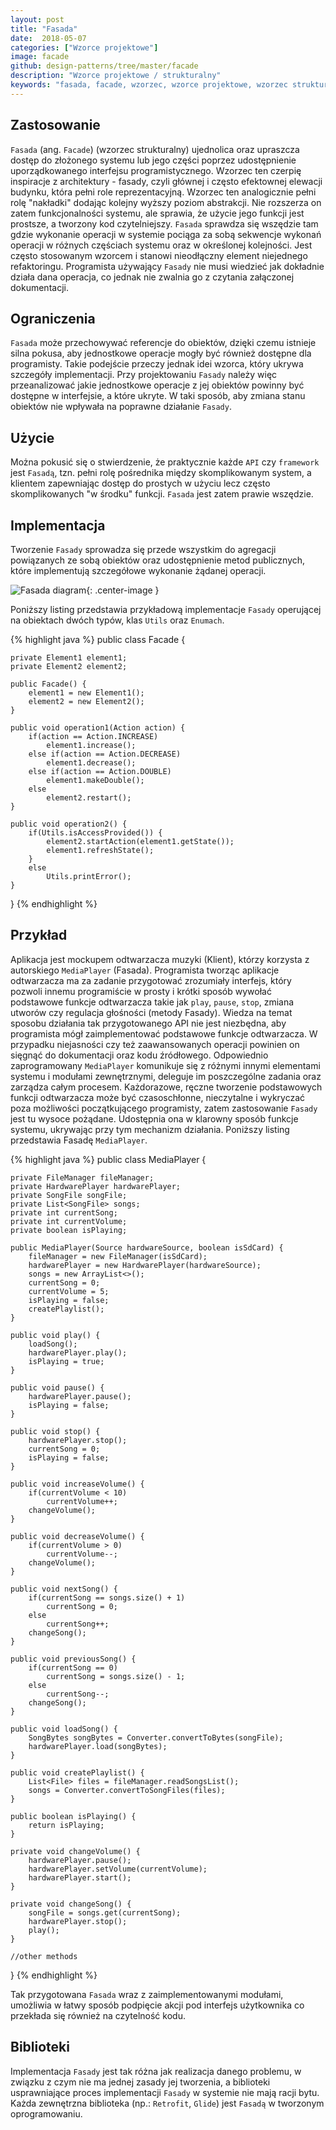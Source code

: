 ```yaml
---
layout: post
title: "Fasada"
date:  2018-05-07
categories: ["Wzorce projektowe"]
image: facade
github: design-patterns/tree/master/facade
description: "Wzorce projektowe / strukturalny"
keywords: "fasada, facade, wzorzec, wzorce projektowe, wzorzec strukturalny, design patterns, android, java, programowanie"
---
```


## Zastosowanie
`Fasada` (ang. `Facade`) (wzorzec strukturalny) ujednolica oraz upraszcza dostęp do złożonego systemu lub jego części poprzez udostępnienie uporządkowanego interfejsu programistycznego. Wzorzec ten czerpię inspiracje z architektury - fasady, czyli głównej i często efektownej elewacji budynku, która pełni role reprezentacyjną. Wzorzec ten analogicznie pełni rolę "nakładki" dodając kolejny wyższy poziom abstrakcji. Nie rozszerza on zatem funkcjonalności systemu, ale sprawia, że użycie jego funkcji jest prostsze, a tworzony kod czytelniejszy. `Fasada` sprawdza się wszędzie tam gdzie wykonanie operacji w systemie pociąga za sobą sekwencje wykonań operacji w różnych częściach systemu oraz w określonej kolejności. Jest często stosowanym wzorcem i stanowi nieodłączny element niejednego refaktoringu. Programista używający `Fasady` nie musi wiedzieć jak dokładnie działa dana operacja, co jednak nie zwalnia go z czytania załączonej dokumentacji.

## Ograniczenia
`Fasada` może przechowywać referencje do obiektów, dzięki czemu istnieje silna pokusa, aby jednostkowe operacje mogły być również dostępne dla programisty. Takie podejście przeczy jednak idei wzorca, który ukrywa szczegóły implementacji. Przy projektowaniu `Fasady` należy więc przeanalizować jakie jednostkowe operacje z jej obiektów powinny być dostępne w interfejsie, a które ukryte. W taki sposób, aby zmiana stanu obiektów nie wpływała na poprawne działanie `Fasady`. 

## Użycie
Można pokusić się o stwierdzenie, że praktycznie każde `API` czy `framework` jest `Fasadą`, tzn. pełni rolę pośrednika między skomplikowanym system, a klientem zapewniając dostęp do prostych w użyciu lecz często skomplikowanych "w środku" funkcji. `Fasada` jest zatem prawie wszędzie.

## Implementacja
Tworzenie `Fasady` sprowadza się przede wszystkim do agregacji powiązanych ze sobą obiektów oraz udostępnienie metod publicznych, które implementują szczegółowe wykonanie żądanej operacji. 

![Fasada diagram](/assets/img/diagrams/facade.svg){: .center-image }

Poniższy listing przedstawia przykładową implementacje `Fasady` operującej na obiektach dwóch typów, klas `Utils` oraz `Enumach`.

{% highlight java %}
public class Facade {
    
    private Element1 element1;
    private Element2 element2;

    public Facade() {
        element1 = new Element1();
        element2 = new Element2();
    }

    public void operation1(Action action) {
        if(action == Action.INCREASE)
            element1.increase();
        else if(action == Action.DECREASE)
            element1.decrease();
        else if(action == Action.DOUBLE)
            element1.makeDouble();
        else
            element2.restart();
    }

    public void operation2() {
    	if(Utils.isAccessProvided()) {
            element2.startAction(element1.getState());
            element1.refreshState();
        }
        else
            Utils.printError();
    }
}
{% endhighlight %}

## Przykład
Aplikacja jest mockupem odtwarzacza muzyki (Klient), którzy korzysta z autorskiego `MediaPlayer` (Fasada). Programista tworząc aplikacje odtwarzacza ma za zadanie przygotować zrozumiały interfejs, który pozwoli innemu programiście w prosty i krótki sposób wywołać podstawowe funkcje odtwarzacza takie jak `play`, `pause`, `stop`, zmiana utworów czy regulacja głośności (metody Fasady). Wiedza na temat sposobu działania tak przygotowanego API nie jest niezbędna, aby programista mógł zaimplementować podstawowe funkcje odtwarzacza. W przypadku niejasności czy też zaawansowanych operacji powinien on sięgnąć do dokumentacji oraz kodu źródłowego. Odpowiednio zaprogramowany `MediaPlayer` komunikuje się z różnymi innymi elementami systemu i modułami zewnętrznymi, deleguje im poszczególne zadania oraz zarządza całym procesem. Każdorazowe, ręczne tworzenie podstawowych funkcji odtwarzacza może być czasoschłonne, nieczytalne i wykryczać poza możliwości początkującego programisty, zatem zastosowanie `Fasady` jest tu wysoce pożądane. Udostępnia ona w klarowny sposób funkcje systemu, ukrywając przy tym mechanizm działania. Poniższy listing przedstawia Fasadę `MediaPlayer`.

{% highlight java %}
public class MediaPlayer {

    private FileManager fileManager;
    private HardwarePlayer hardwarePlayer;
    private SongFile songFile;
    private List<SongFile> songs;
    private int currentSong;
    private int currentVolume;
    private boolean isPlaying;

    public MediaPlayer(Source hardwareSource, boolean isSdCard) {
        fileManager = new FileManager(isSdCard);
        hardwarePlayer = new HardwarePlayer(hardwareSource);
        songs = new ArrayList<>();
        currentSong = 0;
        currentVolume = 5;
        isPlaying = false;
        createPlaylist();
    }

    public void play() {
        loadSong();
        hardwarePlayer.play();
        isPlaying = true;
    }

    public void pause() {
        hardwarePlayer.pause();
        isPlaying = false;
    }

    public void stop() {
        hardwarePlayer.stop();
        currentSong = 0;
        isPlaying = false;
    }

    public void increaseVolume() {
        if(currentVolume < 10)
            currentVolume++;
        changeVolume();
    }

    public void decreaseVolume() {
        if(currentVolume > 0)
            currentVolume--;
        changeVolume();
    }

    public void nextSong() {
        if(currentSong == songs.size() + 1)
            currentSong = 0;
        else
            currentSong++;
        changeSong();
    }

    public void previousSong() {
        if(currentSong == 0)
            currentSong = songs.size() - 1;
        else
            currentSong--;
        changeSong();
    }

    public void loadSong() {
        SongBytes songBytes = Converter.convertToBytes(songFile);
        hardwarePlayer.load(songBytes);
    }

    public void createPlaylist() {
        List<File> files = fileManager.readSongsList();
        songs = Converter.convertToSongFiles(files);
    }
    
    public boolean isPlaying() {
        return isPlaying;
    }

    private void changeVolume() {
        hardwarePlayer.pause();
        hardwarePlayer.setVolume(currentVolume);
        hardwarePlayer.start();
    }

    private void changeSong() {
        songFile = songs.get(currentSong);
        hardwarePlayer.stop();
        play();
    }

    //other methods
}
{% endhighlight %}

Tak przygotowana `Fasada` wraz z zaimplementowanymi modułami, umożliwia w łatwy sposób podpięcie akcji pod interfejs użytkownika co przekłada się również na czytelność kodu.

## Biblioteki
Implementacja `Fasady` jest tak różna jak realizacja danego problemu, w związku z czym nie ma jednej zasady jej tworzenia, a biblioteki usprawniające proces implementacji `Fasady` w systemie nie mają racji bytu. Każda zewnętrzna biblioteka (np.: `Retrofit`, `Glide`) jest `Fasadą` w tworzonym oprogramowaniu.